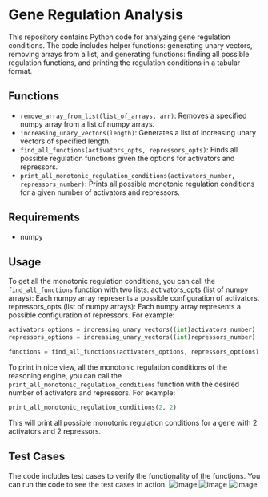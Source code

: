 # Gene Regulation Analysis

This repository contains Python code for analyzing gene regulation conditions. The code includes helper functions: generating unary vectors, removing arrays from a list, and generating functions: finding all possible regulation functions, and printing the regulation conditions in a tabular format.

## Functions

- `remove_array_from_list(list_of_arrays, arr)`: Removes a specified numpy array from a list of numpy arrays.
- `increasing_unary_vectors(length)`: Generates a list of increasing unary vectors of specified length.
- `find_all_functions(activators_opts, repressors_opts)`: Finds all possible regulation functions given the options for activators and repressors.
- `print_all_monotonic_regulation_conditions(activators_number, repressors_number)`: Prints all possible monotonic regulation conditions for a given number of activators and repressors.

## Requirements
- numpy

## Usage

To get all the monotonic regulation conditions, you can call the `find_all_functions` function with two lists:
activators_opts (list of numpy arrays): Each numpy array represents a possible configuration of activators.
repressors_opts (list of numpy arrays): Each numpy array represents a possible configuration of repressors.
For example:  
```python
activators_options = increasing_unary_vectors((int)activators_number)
repressors_options = increasing_unary_vectors((int)repressors_number)

functions = find_all_functions(activators_options, repressors_options)
```

To print in nice view, all the monotonic regulation conditions of the reasoning engine, you can call the `print_all_monotonic_regulation_conditions` function with the desired number of activators and repressors. For example:

```python
print_all_monotonic_regulation_conditions(2, 2)
```

This will print all possible monotonic regulation conditions for a gene with 2 activators and 2 repressors.

## Test Cases

The code includes test cases to verify the functionality of the functions. You can run the code to see the test cases in action.
![image](https://github.com/user-attachments/assets/1bf074e0-ca02-4458-8972-e10a385b6b28)
![image](https://github.com/user-attachments/assets/a412a6ee-3fc2-4392-9783-c7807f21d178)
![image](https://github.com/user-attachments/assets/ca97731b-590d-41f0-ad2b-c6be7081c7cd)
